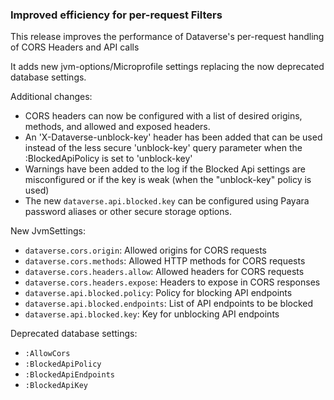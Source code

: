### Improved efficiency for per-request Filters

This release improves the performance of Dataverse's per-request handling of CORS Headers and API calls

It adds new jvm-options/Microprofile settings replacing the now deprecated database settings.

Additional changes:

- CORS headers can now be configured with a list of desired origins, methods, and allowed and exposed headers.
- An 'X-Dataverse-unblock-key' header has been added that can be used instead of the less secure 'unblock-key' query parameter when the :BlockedApiPolicy is set to 'unblock-key'
- Warnings have been added to the log if the Blocked Api settings are misconfigured or if the key is weak (when the "unblock-key" policy is used)
- The new `dataverse.api.blocked.key` can be configured using Payara password aliases or other secure storage options. 

New JvmSettings:
- `dataverse.cors.origin`: Allowed origins for CORS requests
- `dataverse.cors.methods`: Allowed HTTP methods for CORS requests
- `dataverse.cors.headers.allow`: Allowed headers for CORS requests
- `dataverse.cors.headers.expose`: Headers to expose in CORS responses
- `dataverse.api.blocked.policy`: Policy for blocking API endpoints
- `dataverse.api.blocked.endpoints`: List of API endpoints to be blocked
- `dataverse.api.blocked.key`: Key for unblocking API endpoints

Deprecated database settings:
- `:AllowCors`
- `:BlockedApiPolicy`
- `:BlockedApiEndpoints`
- `:BlockedApiKey`